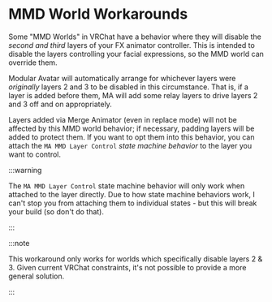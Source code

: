 ﻿# MMD World Workarounds

Some "MMD Worlds" in VRChat have a behavior where they will disable the _second and third_ layers of your FX animator
controller. This is intended to disable the layers controlling your facial expressions, so the MMD world can override
them.

Modular Avatar will automatically arrange for whichever layers were _originally_ layers 2 and 3 to be disabled in this
circumstance. That is, if a layer is added before them, MA will add some relay layers to drive layers 2 and 3 off and
on appropriately.

Layers added via Merge Animator (even in replace mode) will not be affected by this MMD world behavior; if necessary,
padding layers will be added to protect them. If you want to opt them into this behavior, you can attach the `MA MMD
Layer Control` _state machine behavior_ to the layer you want to control.

:::warning

The `MA MMD Layer Control` state machine behavior will only work when attached to the layer directly. Due to how state
machine behaviors work, I can't stop you from attaching them to individual states - but this will break your build
(so don't do that).

:::

:::note

This workaround only works for worlds which specifically disable layers 2 & 3. Given current VRChat constraints, it's
not possible to provide a more general solution.

:::